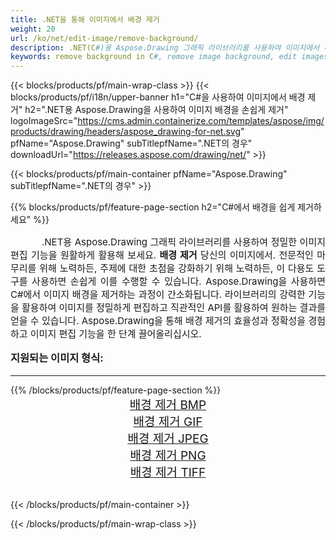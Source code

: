 ```yaml
---
title: .NET을 통해 이미지에서 배경 제거
weight: 20
url: /ko/net/edit-image/remove-background/
description: .NET(C#)용 Aspose.Drawing 그래픽 라이브러리를 사용하여 이미지에서 배경 제거
keywords: remove background in C#, remove image background, edit images in C#, graphic library .NET의 경우, remove background from images
---
```


{{< blocks/products/pf/main-wrap-class >}}
{{< blocks/products/pf/i18n/upper-banner h1="C#을 사용하여 이미지에서 배경 제거" h2=".NET용 Aspose.Drawing을 사용하여 이미지 배경을 손쉽게 제거" logoImageSrc="https://cms.admin.containerize.com/templates/aspose/img/products/drawing/headers/aspose_drawing-for-net.svg" pfName="Aspose.Drawing" subTitlepfName=".NET의 경우" downloadUrl="https://releases.aspose.com/drawing/net/" >}}

{{< blocks/products/pf/main-container pfName="Aspose.Drawing" subTitlepfName=".NET의 경우" >}}

{{% blocks/products/pf/feature-page-section  h2="C#에서 배경을 쉽게 제거하세요" %}}
<p align="justify" style="text-indent:50px;font-size:15px;">
.NET용 Aspose.Drawing 그래픽 라이브러리를 사용하여 정밀한 이미지 편집 기능을 원활하게 활용해 보세요. <b>배경 제거</b> 당신의 이미지에서. 전문적인 마무리를 위해 노력하든, 주제에 대한 초점을 강화하기 위해 노력하든, 이 다용도 도구를 사용하면 손쉽게 이를 수행할 수 있습니다. Aspose.Drawing을 사용하면 C#에서 이미지 배경을 제거하는 과정이 간소화됩니다. 라이브러리의 강력한 기능을 활용하여 이미지를 정밀하게 편집하고 직관적인 API를 활용하여 원하는 결과를 얻을 수 있습니다. Aspose.Drawing을 통해 배경 제거의 효율성과 정확성을 경험하고 이미지 편집 기능을 한 단계 끌어올리십시오.</p>

<h3 style="margin-top:16px;">
지원되는 이미지 형식:
</h3>

<hr/>
{{% /blocks/products/pf/feature-page-section %}}
<div class="container-fluid productfamilypage bg-gray">
    <div class="convertypes bg-gray agp-content section">
        <div class="container">
		    <div class="row other-converters" style="font-size: 19px;text-align:center;">
		        <div class='col-md-3 other-converter remove-lp remove-rp'><a href="bmp/" style="padding:15px;">배경 제거 BMP</a></div>
                <div class='col-md-3 other-converter remove-lp remove-rp'><a href="gif/" style="padding:15px;">배경 제거 GIF</a></div>
                <div class='col-md-3 other-converter remove-lp remove-rp'><a href="jpeg/" style="padding:15px;">배경 제거 JPEG</a></div>
                <div class='col-md-3 other-converter remove-lp remove-rp'><a href="png/" style="padding:15px;">배경 제거 PNG</a></div>
                <div class='col-md-3 other-converter remove-lp remove-rp'><a href="tiff/" style="padding:15px;">배경 제거 TIFF</a></div>
            </div>
        </div>
    </div>
</div>
<br/>

{{< /blocks/products/pf/main-container >}}

{{< /blocks/products/pf/main-wrap-class >}}
